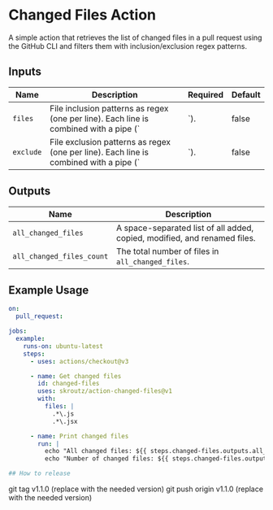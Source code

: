 # Changed Files Action

A simple action that retrieves the list of changed files in a pull request using the GitHub CLI and filters them with inclusion/exclusion regex patterns.

## Inputs

| Name   | Description                                                                                     | Required | Default |
|--------|-------------------------------------------------------------------------------------------------|----------|---------|
| `files`   | File inclusion patterns as regex (one per line). Each line is combined with a pipe (`|`).   | false    | (empty) |
| `exclude` | File exclusion patterns as regex (one per line). Each line is combined with a pipe (`|`).   | false    | (empty) |

## Outputs

| Name                   | Description                                                                              |
|------------------------|------------------------------------------------------------------------------------------|
| `all_changed_files`    | A space-separated list of all added, copied, modified, and renamed files.               |
| `all_changed_files_count` | The total number of files in `all_changed_files`.                                     |

## Example Usage

```yaml
on:
  pull_request:

jobs:
  example:
    runs-on: ubuntu-latest
    steps:
      - uses: actions/checkout@v3

      - name: Get changed files
        id: changed-files
        uses: skroutz/action-changed-files@v1
        with:
          files: |
            .*\.js
            .*\.jsx

      - name: Print changed files
        run: |
          echo "All changed files: ${{ steps.changed-files.outputs.all_changed_files }}"
          echo "Number of changed files: ${{ steps.changed-files.outputs.all_changed_files_count }}"

## How to release

```
git tag v1.1.0   (replace with the needed version)
git push origin v1.1.0 (replace with the needed version)
```